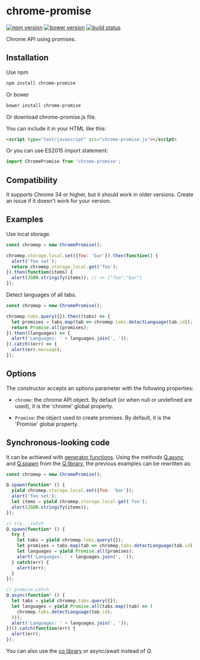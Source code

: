 chrome-promise
==========

[![npm version](http://img.shields.io/npm/v/chrome-promise.svg)](https://npmjs.org/package/chrome-promise)
[![bower version](https://img.shields.io/bower/v/chrome-promise.svg)](https://github.com/tfoxy/chrome-promise/releases)
[![build status](https://img.shields.io/travis/tfoxy/chrome-promise.svg)](https://travis-ci.org/tfoxy/chrome-promise)

Chrome API using promises.


## Installation

Use npm

```sh
npm install chrome-promise
```

Or bower

```sh
bower install chrome-promise
```

Or download chrome-promise.js file.

You can include it in your HTML like this:

```html
<script type="text/javascript" src="chrome-promise.js"></script>
```

Or you can use ES2015 import statement:

```js
import ChromePromise from 'chrome-promise';
```


## Compatibility

It supports Chrome 34 or higher, but it should work in older versions.
Create an issue if it doesn't work for your version.


## Examples

Use local storage.

```js
const chromep = new ChromePromise();

chromep.storage.local.set({foo: 'bar'}).then(function() {
  alert('foo set');
  return chromep.storage.local.get('foo');
}).then(function(items) {
  alert(JSON.stringify(items)); // => {"foo":"bar"}
});
```

Detect languages of all tabs.

```js
const chromep = new ChromePromise();

chromep.tabs.query({}).then((tabs) => {
  let promises = tabs.map(tab => chromep.tabs.detectLanguage(tab.id));
  return Promise.all(promises);
}).then((languages) => {
  alert('Languages: ' + languages.join(', '));
}).catch((err) => {
  alert(err.message);
});
```


## Options

The constructor accepts an options parameter with the following properties:

* `chrome`: the chrome API object. By default (or when null or undefined are used), it is the 'chrome' global property. 

* `Promise`: the object used to create promises. By default, it is the 'Promise' global property.


## Synchronous-looking code

It can be achieved with 
[generator functions](https://developer.mozilla.org/en-US/docs/Web/JavaScript/Reference/Statements/function*).
Using the methods [Q.async](https://github.com/kriskowal/q/wiki/API-Reference#qasyncgeneratorfunction)
and [Q.spawn](https://github.com/kriskowal/q/wiki/API-Reference#qspawngeneratorfunction)
from the [Q library](https://github.com/kriskowal/q), the previous examples can be rewritten as:

```js
const chromep = new ChromePromise();

Q.spawn(function* () {
  yield chromep.storage.local.set({foo: 'bar'});
  alert('foo set');
  let items = yield chromep.storage.local.get('foo');
  alert(JSON.stringify(items));
});

// try...catch
Q.spawn(function* () {
  try {
    let tabs = yield chromep.tabs.query({});
    let promises = tabs.map(tab => chromep.tabs.detectLanguage(tab.id));
    let languages = yield Promise.all(promises);
    alert('Languages: ' + languages.join(', '));
  } catch(err) {
    alert(err);
  }
});

// promise.catch
Q.async(function* () {
  let tabs = yield chromep.tabs.query({});
  let languages = yield Promise.all(tabs.map((tab) => (
    chromep.tabs.detectLanguage(tab.id);
  )));
  alert('Languages: ' + languages.join(', '));
})().catch(function(err) {
  alert(err);
});

```

You can also use the [co library](https://github.com/tj/co) or async/await instead of _Q_.
